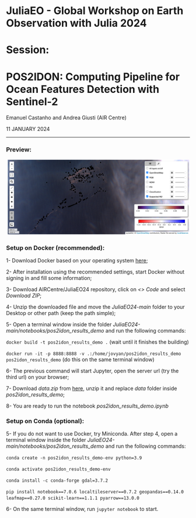 # JuliaEO - Global Workshop on Earth Observation with Julia 2024

# Session: 
# POS2IDON: Computing Pipeline for Ocean Features Detection with Sentinel-2

Emanuel Castanho and Andrea Giusti (AIR Centre)

11 JANUARY 2024

<hr>

### Preview:

![preview](imgs/preview.png)

### Setup on Docker (recommended):
1- Download Docker based on your operating system [here](https://www.docker.com/get-started/);

2- After installation using the recommended settings, start Docker without signing in and fill some information;

3- Download AIRCentre/JuliaEO24 repository, click on *<> Code* and select *Download ZIP*;

4- Unzip the downloaded file and move the *JuliaEO24-main* folder to your Desktop or other path (keep the path simple);

5- Open a terminal window inside the folder *JuliaEO24-main/notebooks/pos2idon\_results\_demo* and run the following commands: 

`docker build -t pos2idon_results_demo .` (wait until it finishes the building)

`docker run -it -p 8888:8888 -v .:/home/jovyan/pos2idon_results_demo pos2idon_results_demo` (do this on the same terminal window)

6- The previous command will start Jupyter, open the server url (try the third url) on your browser; 

7- Download *data.zip* from [here](https://drive.google.com/file/d/1wUkxcblsUzBg3uwzV6KUq1oAB0eGvYfI/view?usp=share_link), unzip it and replace *data* folder inside *pos2idon\_results\_demo*;

8- You are ready to run the notebook *pos2idon\_results\_demo.ipynb*

### Setup on Conda (optional):
5- If you do not want to use Docker, try Miniconda. After step 4, open a terminal window inside the folder *JuliaEO24-main/notebooks/pos2idon\_results\_demo* and run the following commands:

`conda create -n pos2idon_results_demo-env python=3.9`

`conda activate pos2idon_results_demo-env`

`conda install -c conda-forge gdal=3.7.2`

`pip install notebook==7.0.6 localtileserver==0.7.2 geopandas==0.14.0 leafmap==0.27.0 scikit-learn==1.1.1 pyarrow==13.0.0`

6- On the same terminal window, run `jupyter notebook` to start.








